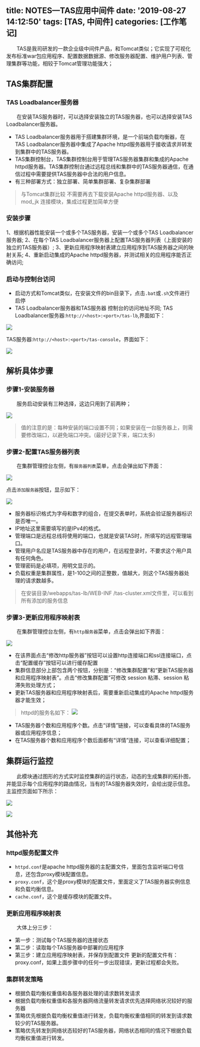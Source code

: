 title: NOTES—TAS应用中间件
date: '2019-08-27 14:12:50'
tags: [TAS, 中间件]
categories: [工作笔记]
---

&emsp;&emsp;TAS是我司研发的一款企业级中间件产品，和Tomcat类似；它实现了可视化发布标准war包应用程序、配置数据数据源、修改服务器配置、维护用户列表、管理集群等功能，相较于Tomcat管理功能强大；

<!-- more -->

## TAS集群配置

### TAS Loadbalancer服务器

&emsp;&emsp;在安装TAS服务器时，可以选择安装独立的TAS服务器，也可以选择安装TAS     Loadbalancer服务器。
+ TAS Loadbalancer服务器用于搭建集群环境，是一个前端负载均衡器，在TAS Loadbalancer服务器中集成了Apache httpd服务器用于接收请求并转发到集群中的TAS服务器。
+ TAS集群控制台，TAS集群控制台用于管理TAS服务器集群和集成的Apache httpd服务器。TAS集群控制台通过远程总线和集群中的TAS服务器通信，在通信过程中需要提供TAS服务器中合法的用户信息。
+ 有三种部署方式：独立部署、简单集群部署、复杂集群部署

> 与Tomcat集群比较
不需要再去下载安装Apache httpd服务器、以及mod_jk 连接模块，集成过程更加简单方便

### 安装步骤
1、根据机器性能安装一个或多个TAS服务器，安装一个或多个TAS Loadbalancer服务器;
2、在每个TAS Loadbalancer服务器上配置TAS服务器列表（上面安装的独立的TAS服务器）;
3、更新应用程序映射表建立应用程序到TAS服务器之间的映射关系;
4、重新启动集成的Apache httpd服务器，并测试相关的应用程序能否正确访问;

### 启动与控制台访问
+ 启动方式和Tomcat类似，在安装文件的bin目录下，点击`.bat`或`.sh`文件进行启停
+ TAS Loadbalancer服务器和TAS服务器 控制台的访问地址不同;
TAS Loadbalancer服务器:`http://<host>:<port>/tas-lb`,界面如下：

![](/img/集群管理控制台.png)

TAS服务器:`http://<host>:<port>/tas-console`，界面如下：

![](/img/TAS管理控制台.png)

## 解析具体步骤

### 步骤1-安装服务器

&emsp;&emsp;服务启动安装有三种选择，这边只用到了前两种；

![](/img/安装选择.png)

> 值的注意的是：每种安装的端口设置不同；如果安装在一台服务器上，则需要修改端口，以避免端口冲突。(最好记录下来，端口太多)

### 步骤2-配置TAS服务器列表

&emsp;&emsp;在集群管理控台左侧，有`服务器列表`菜单，点击会弹出如下界面：

![](/img/服务器列表.png)

点击`添加服务器`按钮，显示如下：

![](/img/添加服务器列表.png)

+ 服务器标识格式为字母和数字的组合，在提交表单时，系统会验证服务器标识是否唯一。
+ IP地址这里需要填写的是IPv4的格式。
+ 管理端口是远程总线将使用的端口，也就是安装TAS时，所填写的远程管理端口。
+ 管理用户名应是TAS服务器中存在的用户，在远程登录时，不要求这个用户具有任何角色。
+ 管理密码是必填项，用明文显示的。
+ 负载权重是集群属性，是1-100之间的正整数，值越大，则这个TAS服务器处理的请求数越多。
> 在安装目录/webapps/tas-lb/WEB-INF /tas-cluster.xml文件里，可以看到所有添加的服务信息

### 步骤3-更新应用程序映射表
&emsp;&emsp;在集群管理控台左侧，有`http服务器`菜单，点击会弹出如下界面：

![](/img/http服务器.png)

+ 在该界面点击“修改http服务器”按钮可以设置http连接端口和ssl连接端口，点击“配置缓存”按钮可以进行缓存配置
+ 集群信息部分上部包含两个按钮，分别是：“修改集群配置”和“更新TAS服务器和应用程序映射表”。点击“修改集群配置”可修改 session 粘滞、session 粘滞失败处理方式；
+ 更新TAS服务器和应用程序映射表后，需要重新启动集成的Apache httpd服务器才能生效；

> httpd的服务名如下：
![](/img/http服务名.png)

+ TAS服务器个数和应用程序个数。点击“详情”链接，可以查看具体的TAS服务器或应用程序信息；
+ 在TAS服务器个数和应用程序个数后面都有“详情”连接，可以查看详细配置；

## 集群运行监控
&emsp;&emsp;此模块通过图形的方式实时监控集群的运行状态，动态的生成集群的拓扑图，并能显示每个应用程序的路由情况，当有的TAS服务器失效时，会给出提示信息。主监控页面如下所示：

![](/img/运行监控（对）.png)

![](/img/运行监控（错）.png)

## 其他补充

### httpd服务配置文件

+ `httpd.conf`是apache httpd服务器的主配置文件，里面包含监听端口号信息，还包含proxy模块配置信息。
+ `proxy.conf`，这个是proxy模块的配置文件，里面定义了TAS服务器实例信息和负载均衡信息。
+ `cache.conf`，这个是缓存模块的配置文件。

### 更新应用程序映射表
&emsp;&emsp;大体上分三步：
+ 第一步：测试每个TAS服务器的连接状态
+ 第二步：读取每个TAS服务器中部署的应用程序
+ 第三步：建立应用程序映射表，并保存到配置文件
更新的配置文件有：proxy.conf，如果上面步骤中的任何一步出现错误，更新过程都会失败。

### 集群转发策略
+ 根据负载均衡权重值和各服务器处理的请求数转发请求
+ 根据负载均衡权重值和各服务器网络流量转发请求优先选择网络状况较好的服务器
+ 策略优先根据负载均衡权重值进行转发，负载均衡权重值相同的转发到请求数较少的TAS服务器。
+ 策略优先转发到网络状态较好的TAS服务器，网络状态相同的情况下根据负载均衡权重值进行转发。

